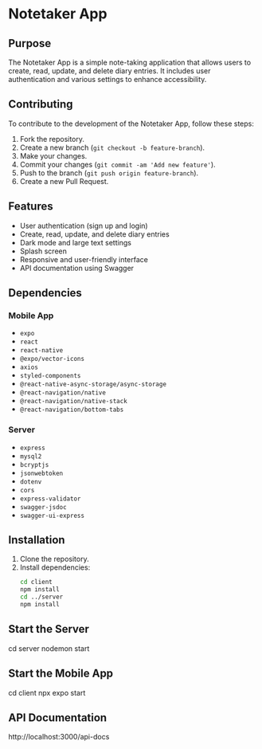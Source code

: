 # Notetaker App

## Purpose

The Notetaker App is a simple note-taking application that allows users to create, read, update, and delete diary entries. It includes user authentication and various settings to enhance accessibility.

## Contributing

To contribute to the development of the Notetaker App, follow these steps:

1. Fork the repository.
2. Create a new branch (`git checkout -b feature-branch`).
3. Make your changes.
4. Commit your changes (`git commit -am 'Add new feature'`).
5. Push to the branch (`git push origin feature-branch`).
6. Create a new Pull Request.

## Features

- User authentication (sign up and login)
- Create, read, update, and delete diary entries
- Dark mode and large text settings
- Splash screen
- Responsive and user-friendly interface
- API documentation using Swagger

## Dependencies

### Mobile App

- `expo`
- `react`
- `react-native`
- `@expo/vector-icons`
- `axios`
- `styled-components`
- `@react-native-async-storage/async-storage`
- `@react-navigation/native`
- `@react-navigation/native-stack`
- `@react-navigation/bottom-tabs`

### Server

- `express`
- `mysql2`
- `bcryptjs`
- `jsonwebtoken`
- `dotenv`
- `cors`
- `express-validator`
- `swagger-jsdoc`
- `swagger-ui-express`

## Installation

1. Clone the repository.
2. Install dependencies:
   ```bash
   cd client
   npm install
   cd ../server
   npm install
   ```

## Start the Server

cd server
nodemon start

## Start the Mobile App

cd client
npx expo start

## API Documentation

http://localhost:3000/api-docs
